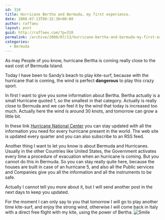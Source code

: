 ```yaml
---
id: 310
title: Hurricane Bertha and Bermuda, my first experience.
date: 2008-07-13T00:32:38+00:00
author: raffaeu
layout: post
guid: http://raffaeu.com/?p=310
permalink: /archive/2008/07/13/hurricane-bertha-and-bermuda-my-first-experience.aspx
categories:
  - Bermuda
---
```

As may People of you know, hurricane Bertha is coming really close to the east cost of Bermuda Island.

Today I have been to Sandy&#8217;s beach to play kite-surf, because with the hurricane that is coming, the wind is perfect **dangerous** to play this crazy sport.

In first I want to give you some information about Bertha. Bertha actually is a small Hurricane quoted 1, so the smallest in that category. Actually is really close to Bermuda and we can feel it by the wind that today is increased too much. Actually here the wind is around 30 knots, and tomorrow can grow a little bit.

In these link [Hurricane National Center](http://www.nhc.noaa.gov/) you can stay updated with all the information you need for every hurricane present in the world. The web site is updated every quarter and you can also subscribe to an RSS feed.

Another thing I want to let you know is about Bermuda and Hurricanes. Usually in the other Countries like United States, the Government activates every time a procedure of evacuation when an hurricane is coming. But you cannot do this in Bermuda. So you can stay really quite here, because the houses are built in case of an hurricane 5, and also all the Public services and Companies give you all the information and all the instruments to be safe.

Actually I cannot tell you more about it, but I will send another post in the next days to keep you updated.

For the moment I can only say to you that tomorrow I will go to play another time kite-surf, and enjoy the strong wind, otherwise I will come back in Italy with a direct free flight with my kite, using the power of Bertha. <img src="http://raffaeu.com/wp-content/uploads/2013/03/424130f7-3e7e-4b85-b7f0-f1a0ba8dad2dsmiley-smile.gif" border="0" alt="Smile" />